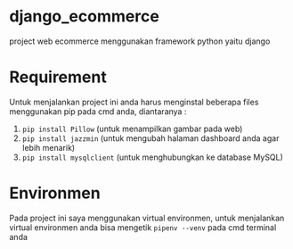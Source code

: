 # django_ecommerce
project web ecommerce menggunakan framework python yaitu django

# Requirement
Untuk menjalankan project ini anda harus menginstal beberapa files menggunakan pip pada cmd anda, diantaranya :
1. ``pip install Pillow`` (untuk menampilkan gambar pada web)
2. ``pip install jazzmin`` (untuk mengubah halaman dashboard anda agar lebih menarik)
3. ``pip install mysqlclient`` (untuk menghubungkan ke database MySQL)

# Environmen
Pada project ini saya menggunakan virtual environmen, untuk menjalankan virtual environmen anda bisa mengetik ``pipenv --venv`` pada cmd terminal anda
